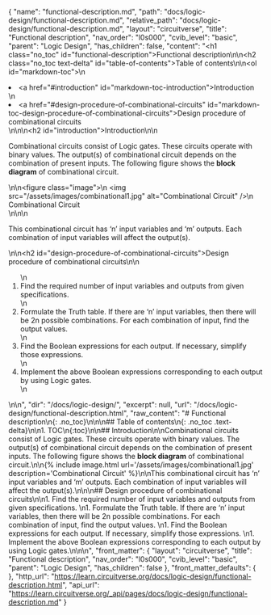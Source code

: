 {
  "name": "functional-description.md",
  "path": "docs/logic-design/functional-description.md",
  "relative_path": "docs/logic-design/functional-description.md",
  "layout": "circuitverse",
  "title": "Functional description",
  "nav_order": "l0s000",
  "cvib_level": "basic",
  "parent": "Logic Design",
  "has_children": false,
  "content": "<h1 class=\"no_toc\" id=\"functional-description\">Functional description</h1>\n\n<h2 class=\"no_toc text-delta\" id=\"table-of-contents\">Table of contents</h2>\n\n<ol id=\"markdown-toc\">\n  <li><a href=\"#introduction\" id=\"markdown-toc-introduction\">Introduction</a></li>\n  <li><a href=\"#design-procedure-of-combinational-circuits\" id=\"markdown-toc-design-procedure-of-combinational-circuits\">Design procedure of combinational circuits</a></li>\n</ol>\n\n<h2 id=\"introduction\">Introduction</h2>\n\n<p>Combinational circuits consist of Logic gates. These circuits operate with binary values. The output(s) of combinational circuit depends on the combination of present inputs. The following figure shows the <strong>block diagram</strong> of combinational circuit.</p>\n\n<figure class=\"image\">\n  <img src=\"/assets/images/combinational1.jpg\" alt=\"Combinational Circuit\" />\n  <figcaption>Combinational Circuit</figcaption>\n</figure>\n\n<p>This combinational circuit has ‘n’ input variables and ‘m’ outputs. Each combination of input variables will affect the output(s).</p>\n\n<h2 id=\"design-procedure-of-combinational-circuits\">Design procedure of combinational circuits</h2>\n\n<ol>\n  <li>Find the required number of input variables and outputs from given specifications.</li>\n  <li>Formulate the Truth table. If there are ‘n’ input variables, then there will be 2n possible combinations. For each combination of input, find the output values.</li>\n  <li>Find the Boolean expressions for each output. If necessary, simplify those expressions.</li>\n  <li>Implement the above Boolean expressions corresponding to each output by using Logic gates.</li>\n</ol>\n\n",
  "dir": "/docs/logic-design/",
  "excerpt": null,
  "url": "/docs/logic-design/functional-description.html",
  "raw_content": "# Functional description\n{: .no_toc}\n\n\n## Table of contents\n{: .no_toc .text-delta}\n\n1. TOC\n{:toc}\n\n## Introduction\n\nCombinational circuits consist of Logic gates. These circuits operate with binary values. The output(s) of combinational circuit depends on the combination of present inputs. The following figure shows the **block diagram** of combinational circuit.\n\n{% include image.html url='/assets/images/combinational1.jpg' description='Combinational Circuit' %}\n\nThis combinational circuit has ‘n’ input variables and ‘m’ outputs. Each combination of input variables will affect the output(s).\n\n\n## Design procedure of combinational circuits\n\n1.  Find the required number of input variables and outputs from given specifications.   \n1.  Formulate the Truth table. If there are ‘n’ input variables, then there will be 2n possible combinations. For each combination of input, find the output values.   \n1.  Find the Boolean expressions for each output. If necessary, simplify those expressions.   \n1.  Implement the above Boolean expressions corresponding to each output by using Logic gates.\n\n\n",
  "front_matter": {
    "layout": "circuitverse",
    "title": "Functional description",
    "nav_order": "l0s000",
    "cvib_level": "basic",
    "parent": "Logic Design",
    "has_children": false
  },
  "front_matter_defaults": {
  },
  "http_url": "https://learn.circuitverse.org/docs/logic-design/functional-description.html",
  "api_url": "https://learn.circuitverse.org/_api/pages/docs/logic-design/functional-description.md"
}